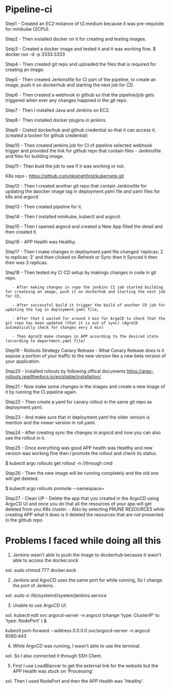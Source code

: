 # Pipeline-ci

Step1 - Created an EC2 instance of t2.medium because it was pre-requisite for minikube (2CPU).

Step2 - Then installed docker on it for creating and testing images.

Setp3 - Created a docker image and tested it and it was working fine.
$ docker run -d -p 3333:3333 <image-name>

Step4 - Then created git repo and uploaded the files that is required for creating an image.

Step5 - Then created Jenkinsfile for CI part of the pipeline, to create an image, push it on dockerhub and starting the next job for CD.

Step6 - Then created a webhook in github so that the pipeline/job gets triggered when ever any changes happned in the git repo. 

Step7 - Then I installed Java and Jenkins on EC2.

Step8 - Then installed docker plugins in jenkins.

Step9 - Creted dockerhub and github credential so that it can access it.(created a tocken for github credential)

Step10 - Then created jenkins job for CI of pipeline selected webhook trigger and provided the link for github repo that contain files - Jenkinsfile and files for building image.

Step11 - Then buid the job to see if it was working or not.


K8s repo - https://github.com/nksinghfirst/kubernete.git

Step12 - Then I created another git repo that contain Jenkinsfile for updating the daocker image tag in deployment.yaml file and yaml files for k8s and argocd

Step13 - Then created pipeline for it.

Step14 - Then I installed minikube, kubectl and argocd.

Step15 - Then I opened argocd and created a New App filled the detail and then created it.

Step16 - APP Health was Healthy.

Step17 - Then I make changes in deployment.yaml file changed 'replicas: 2 to replicas: 3' and then clicked on Refresh or Sync then it Synced it then their was 3 replicas.


Step18 - Then tested my CI CD setup by makings changes in code in git repo.
       
       - After making changes in repo the jenkins CI job started building for createing an image, push it on dockerhub and starting the next job for CD,
       
       - After successful build it trigger the build of another CD job for updating the tag in deployment.yaml file,
       
       - After that I waited for around 3 min for ArgoCD to check that the git repo has been updated (that it is out of sync) (AgroCD automatically check for changes eery 3 min)
       
       - Then AgroCD make changes in APP according to the desired state (according to department.yaml file)


Step19 - Rollouts Strategy Canary Release - What Canary Release does is it expose a portion of your traffic to the new version like a new beta version of your application.

Step20 - Installed rollouts by following offical documents https://argo-rollouts.readthedocs.io/en/stable/installation/ .

Step21 - Now make some changes in the images and create a new image of it by running the CI pipeline again.

Step22 - Then create a yaml for canary rollout in the same git repo as deployment.yaml. 

Step23 - And make sure that in deployment.yaml the older version is mention and the newer version in roll.yaml.

Step24 - After creating sync the changes in argocd and now you can also see the rollout in it.

Step25 - Once everything was good APP health was Healthy and new version was working fine then I promote the rollout and check its status.

$ kubectl argo rollouts get rollout <rollout-name> -n <namespace> //through cmd

Step26 - Then the new image will be running completely and the old one will get deleted.

$ kubectl argo rollouts promote <rollout-name> --namespace=<namespace>

Step27 - Clean UP - Delete the app that you created in the ArgoCD  using ArgoCD UI and once you do that all the resources of your app will get deleted from you K8s cluster.
     - Also by selecting PRUNE RESOURCES while creating APP what it does is it deleted the resources that are not presented in the github repo
       

# Problems I faced while doing all this
1. Jenkins wasn't able to push the image to dockerhub because it wasn’t able to access the docker.sock

sol. sudo chmod 777 docker.sock

2. Jenkins and AgroCD uses the same port for while running, So I change the port of Jenkins.

sol. sudo vi /lib/systemd/system/jenkins.service

3. Unable to use ArgoCD UI.

sol. kubectl edit svc argocd-server -n argocd  (change ‘type: ClusterIP’ to ‘type: NodePort’ ) &
   
   kubectl port-forward --address 0.0.0.0 svc/argocd-server -n argocd 8080:443

4. While ArgoCD was running, I wasn't able to use the terminal.

sol. So I also connected it through SSH Client. 

5. First I use LoadBlancer to get the external link for the website but the APP Health was stuck on 'Processing' 

sol. Then I used NodePort and then the APP Health was 'Healthy'.
